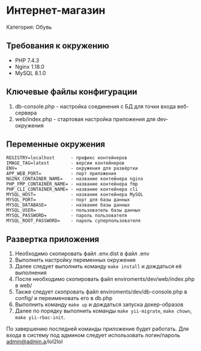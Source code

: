 Интернет-магазин
=============================
Категория: Обувь

## Требования к окружению
- PHP 7.4.3
- Nginx 1.18.0
- MySQL 8.1.0

## Ключевые файлы конфигурации
1.  db-console.php - настройка соединения с БД для точки входа веб-сервера
1.  web/index.php - стартовая настройка приложения для dev-окружения

## Переменные окружения
```
REGISTRY=localhost      - префикс контейнеров
IMAGE_TAG=latest        - версии контейнеров
ENV=                    - окружения для развёртки 
APP_WEB_PORT=           - порт приложения
NGINX_CONTAINER_NAME=   - название контейнера nginx
PHP_FMP_CONTAINER_NAME= - название контейнера fmp
PHP_CLI_CONTAINER_NAME= - название контейнера cli
MYSQL_HOST=             - название контейнера MySQL
MYSQL_PORT=             - порт для базы данных
MYSQL_DATABASE=         - название базы данных
MYSQL_USER=             - пользователь базы данных
MYSQL_PASSWORD=         - пароль пользователя
MYSQL_ROOT_PASSWORD=    - пароль суперпользователя
```

## Развертка приложения
1.  Необходимо скопировать файл .env.dist в файл .env
1.  Выполнить настройку переменных окружения
1.  Далее следует выполнить команду ```make install``` и дождаться её выполнения
1.  После необходимо скопировать файл enviroments/dev/web/index.php в web/
1.  Также следует скопровать файл enviroments/dev/db-console.php в config/ и переименовать его в db.php
1.  Выполнить команду ```make up``` и дождаться запуска докер-образов
1.  Далее по порядку выполнить команды ```make yii-migrate```, ```make chown```, ```make yii-rbac-init```.

По завершению последней команды приложение будет работать. 
Для входа в систему под админом следует использовать логин/пароль admin@admin.a/lol2lol
